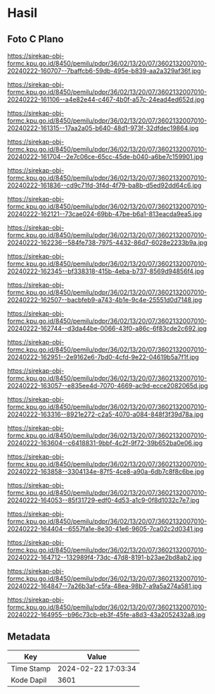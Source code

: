 # Hasil

## Foto C Plano

https://sirekap-obj-formc.kpu.go.id/8450/pemilu/pdpr/36/02/13/20/07/3602132007010-20240222-160707--7baffcb6-59db-495e-b839-aa2a329af36f.jpg

https://sirekap-obj-formc.kpu.go.id/8450/pemilu/pdpr/36/02/13/20/07/3602132007010-20240222-161106--a4e82e44-c467-4b0f-a57c-24ead4ed652d.jpg

https://sirekap-obj-formc.kpu.go.id/8450/pemilu/pdpr/36/02/13/20/07/3602132007010-20240222-161315--17aa2a05-b640-48d1-973f-32dfdec19864.jpg

https://sirekap-obj-formc.kpu.go.id/8450/pemilu/pdpr/36/02/13/20/07/3602132007010-20240222-161704--2e7c06ce-65cc-45de-b040-a6be7c159901.jpg

https://sirekap-obj-formc.kpu.go.id/8450/pemilu/pdpr/36/02/13/20/07/3602132007010-20240222-161836--cd9c71fd-3f4d-4f79-ba8b-d5ed92dd64c6.jpg

https://sirekap-obj-formc.kpu.go.id/8450/pemilu/pdpr/36/02/13/20/07/3602132007010-20240222-162121--73cae024-69bb-47be-b6a1-813eacda9ea5.jpg

https://sirekap-obj-formc.kpu.go.id/8450/pemilu/pdpr/36/02/13/20/07/3602132007010-20240222-162236--584fe738-7975-4432-86d7-6028e2233b9a.jpg

https://sirekap-obj-formc.kpu.go.id/8450/pemilu/pdpr/36/02/13/20/07/3602132007010-20240222-162345--bf338318-415b-4eba-b737-8569d94856f4.jpg

https://sirekap-obj-formc.kpu.go.id/8450/pemilu/pdpr/36/02/13/20/07/3602132007010-20240222-162507--bacbfeb9-a743-4b1e-9c4e-25551d0d7148.jpg

https://sirekap-obj-formc.kpu.go.id/8450/pemilu/pdpr/36/02/13/20/07/3602132007010-20240222-162744--d3da44be-0066-43f0-a86c-6f83cde2c692.jpg

https://sirekap-obj-formc.kpu.go.id/8450/pemilu/pdpr/36/02/13/20/07/3602132007010-20240222-162951--2e9162e6-7bd0-4cfd-9e22-04619b5a7f1f.jpg

https://sirekap-obj-formc.kpu.go.id/8450/pemilu/pdpr/36/02/13/20/07/3602132007010-20240222-163057--e835ee4d-7070-4669-ac9d-ecce2082065d.jpg

https://sirekap-obj-formc.kpu.go.id/8450/pemilu/pdpr/36/02/13/20/07/3602132007010-20240222-163316--8921e272-c2a5-4070-a084-848f3f39d78a.jpg

https://sirekap-obj-formc.kpu.go.id/8450/pemilu/pdpr/36/02/13/20/07/3602132007010-20240222-163604--c6418831-9bbf-4c2f-9f72-39b652ba0e06.jpg

https://sirekap-obj-formc.kpu.go.id/8450/pemilu/pdpr/36/02/13/20/07/3602132007010-20240222-163858--3304134e-87f5-4ce8-a90a-6db7c8f8c6be.jpg

https://sirekap-obj-formc.kpu.go.id/8450/pemilu/pdpr/36/02/13/20/07/3602132007010-20240222-164053--85f31729-edf0-4d53-a1c9-0f8d1032c7e7.jpg

https://sirekap-obj-formc.kpu.go.id/8450/pemilu/pdpr/36/02/13/20/07/3602132007010-20240222-164404--6557fa1e-8e30-41e6-9605-7ca02c2d0341.jpg

https://sirekap-obj-formc.kpu.go.id/8450/pemilu/pdpr/36/02/13/20/07/3602132007010-20240222-164712--132989f4-73dc-47d8-8191-b23ae2bd8ab2.jpg

https://sirekap-obj-formc.kpu.go.id/8450/pemilu/pdpr/36/02/13/20/07/3602132007010-20240222-164847--7a26b3af-c5fa-48ea-98b7-a9a5a274a581.jpg

https://sirekap-obj-formc.kpu.go.id/8450/pemilu/pdpr/36/02/13/20/07/3602132007010-20240222-164955--b96c73cb-eb3f-45fe-a8d3-43a2052432a8.jpg


## Metadata

| Key        | Value               |
| ---------- | ------------------- |
| Time Stamp | 2024-02-22 17:03:34 |
| Kode Dapil | 3601                |



